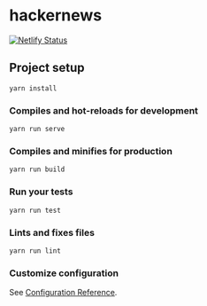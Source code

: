 # hackernews

[![Netlify Status](https://api.netlify.com/api/v1/badges/7d79157d-c260-44c0-a8c4-08d229764d88/deploy-status)](https://app.netlify.com/sites/hackernewsvue/deploys)

## Project setup
```
yarn install
```

### Compiles and hot-reloads for development
```
yarn run serve
```

### Compiles and minifies for production
```
yarn run build
```

### Run your tests
```
yarn run test
```

### Lints and fixes files
```
yarn run lint
```

### Customize configuration
See [Configuration Reference](https://cli.vuejs.org/config/).
